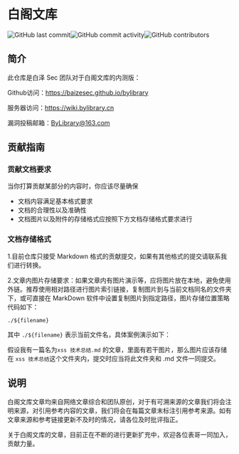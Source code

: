 # 白阁文库

![GitHub last commit](https://img.shields.io/github/last-commit/BaizeSec/bylibrary)![GitHub commit activity](https://img.shields.io/github/commit-activity/m/BaizeSec/bylibrary)![GitHub contributors](https://img.shields.io/github/contributors-anon/BaizeSec/bylibrary?color=brightgreen)


## 简介

此仓库是白泽 Sec 团队对于白阁文库的内测版：

Github访问：https://baizesec.github.io/bylibrary

服务器访问：https://wiki.bylibrary.cn

漏洞投稿邮箱：ByLibrary@163.com

## 贡献指南

### 贡献文档要求

当你打算贡献某部分的内容时，你应该尽量确保

- 文档内容满足基本格式要求
- 文档的合理性以及准确性
- 文档图片以及附件的存储格式应按照下方文档存储格式要求进行

### 文档存储格式

1.目前仓库只接受 Markdown 格式的贡献提交，如果有其他格式的提交请联系我们进行转换。

2.文章内图片存储要求：如果文章内有图片演示等，应将图片放在本地，避免使用外链。推荐使用相对路径进行图片索引链接，复制图片到与当前文档同名的文件夹下，或可直接在 MarkDown 软件中设置复制图片到指定路径，图片存储位置策略代码如下：

```
./${filename}
```

其中 `./${filename}` 表示当前文件名，具体案例演示如下：

假设我有一篇名为`xss 技术总结.md` 的文章，里面有若干图片，那么图片应该存储在 `xss 技术总结`这个文件夹内，提交时应当将此文件夹和 .md 文件一同提交。

## 说明

白阁文库文章均来自网络文章综合和团队原创，对于有可溯来源的文章我们将会注明来源，对引用参考内容的文章，我们将会在每篇文章末标注引用参考来源。如有文章来源和参考链接更新不及时的情况，请各位及时批评指正。

关于白阁文库的文章，目前正在不断的进行更新扩充中，欢迎各位表哥一同加入，贡献力量。

